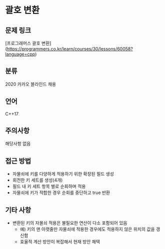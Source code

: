# 괄호 변환
## 문제 링크
[프로그래머스 괄호 변환]
(https://programmers.co.kr/learn/courses/30/lessons/60058?language=cpp)
## 분류
2020 카카오 블라인드 채용
## 언어
C++17
## 주의사항
해당사항 없음
## 접근 방법
* 자물쇠에 키를 다양하게 적용하기 위한 확장된 필드 생성
* 회전한 키 세트를 생성(4개)
* 필드 내 키 세트 항목 별로 순회하며 적용
* 자물쇠에 키가 적합한 경우 순회를 중단하고 true 반환
## 기타 사항
* 변환된 키의 자몰쇠 적용은 불필요한 연산이 다소 포함되어 있음
  + 예) 키의 맨 아랫줄만 자물쇠에 적용한 경우에도 적용하지 않은 위치의 값을 갱신함
  + 효율적 계산 방안이 복잡해서 현재 방안 채택